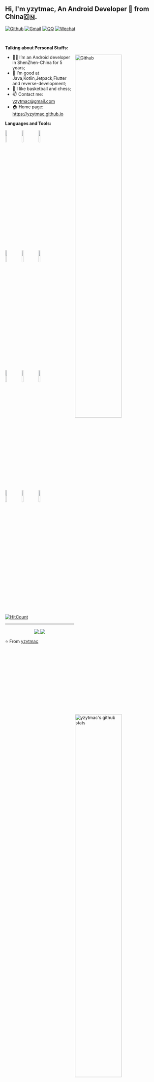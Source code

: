 <!--
**yzytmac/yzytmac** is a ✨ _special_ ✨ repository because its `README.md` (this file) appears on your GitHub profile.

Here are some ideas to get you started:

- 🔭 I’m currently working on ...
- 🌱 I’m currently learning ...
- 👯 I’m looking to collaborate on ...
- 🤔 I’m looking for help with ...
- 💬 Ask me about ...
- 📫 How to reach me: ...
- 😄 Pronouns: ...
- ⚡ Fun fact: ...
-->
<!-- Your title -->
## Hi, I'm yzytmac, An Android Developer 🚀 from China🇨🇳.

<!-- Your badges
You can use the website to generate badges: https://shields.io/
-->

[![Github](https://img.shields.io/badge/-Github-000?style=flat&logo=Github&logoColor=white)](https://github.com/yzytmac)
[![Gmail](https://img.shields.io/badge/-Gmail-c14438?style=flat&logo=Gmail&logoColor=white)](yzytmac@gmail.com)
[![QQ](https://img.shields.io/badge/-QQ-0097ec?style=flat&logo=Tencent%20QQ&logoColor=black)](398564331)
[![Wechat](https://img.shields.io/badge/-WeChat-000?style=flat&logo=WeChat&logoColor=00cf66)](yzytmac)

&nbsp;

<!-- Talking about you -->
**Talking about Personal Stuffs:**

<!-- Any image aligned to the right. Beware the width -->
<img width="55%" align="right" alt="Github" src="https://wiki.jikexueyuan.com/project/wiki-journal-201507-1/images/skill-up-blog_2.png" />

- 👨🏽‍ I’m an Android developer in ShenZhen-China for 5 years;
- 💪  I’m good at Java,Kotlin,Jetpack,Flutter and reverse-development;
- 🏀  I like basketball and chess;
- 📫  Contact me: yzytmac@gmail.com
- 🏠  Home page: https://yzytmac.github.io

**Languages and Tools:** 

<!-- Your github readme stats
You can use this api: https://github.com/anuraghazra/github-readme-stats
-->
<p>
  <a href="https://github.com/yzytmac">
    <img width="55%" align="right" alt="yzytmac's github stats" src="https://github-readme-stats.vercel.app/api?username=yzytmac&show_icons=true&hide_border=true" />
  </a>
  
  <!-- Your languages and tools. Be careful with the alignment. 
  You can use this sites to get logos: https://www.vectorlogo.zone or https://simpleicons.org/
  -->
  <code><img width="10%" src="https://www.vectorlogo.zone/logos/java/java-ar21.svg"></code>
  <code><img width="10%" src="https://www.vectorlogo.zone/logos/kotlinlang/kotlinlang-ar21.svg"></code>
  <code><img width="10%" src="https://www.vectorlogo.zone/logos/android/android-ar21.svg"></code>
  <br />
  <code><img width="10%" src="https://www.vectorlogo.zone/logos/gradle/gradle-ar21.svg"></code>
  <code><img width="10%" src="https://www.vectorlogo.zone/logos/sqlite/sqlite-ar21.svg"></code>
  <code><img width="10%" src="https://www.vectorlogo.zone/logos/docker/docker-ar21.svg"></code>
  <br />
  <code><img width="10%" src="https://www.vectorlogo.zone/logos/git-scm/git-scm-ar21.svg"></code>
  <code><img width="10%" src="https://www.vectorlogo.zone/logos/flutterio/flutterio-ar21.svg"></code>
  <code><img width="10%" src="https://www.vectorlogo.zone/logos/linux/linux-ar21.svg"></code>
  <br />
  <code><img width="10%" src="https://www.vectorlogo.zone/logos/jenkins/jenkins-ar21.svg"></code>
  <code><img width="10%" src="https://www.vectorlogo.zone/logos/gnu_bash/gnu_bash-ar21.svg"></code>
  <code><img width="10%" src="https://www.vectorlogo.zone/logos/apple/apple-ar21.svg"></code>
</p>

<!-- Your hits or visitors
site: http://hits.dwyl.com or https://visitor-badge.glitch.me
Both apis are in trouble due to the number of requests, if you know any other to register visitors, great
-->
<!-- <p align="center">
  <a href="http://hits.dwyl.com/onimur/onimur" target="_blank">
    <img align="center" alt="HitCount" src="http://hits.dwyl.com/yzytmac/yzytmac/YzyAddPicView.svg" />
  </a>
    <img align="center" alt="visitors" src="https://visitor-badge.glitch.me/badge?page_id=onimur.onimur" />
</p> -->
[![HitCount](http://hits.dwyl.com/yzytmac/yzytmac/YzyAddPicView.svg)](http://hits.dwyl.com/yzytmac/yzytmac/YzyAddPicView)


<!-- ## Support me -->
<!-- Your support, if you have it 
I created these images, feel free to use them.
-->
<!-- <p align="center">
  <a href="https://www.patreon.com/onimur" target="_blank">
    <img width="18%" alt="Check my Patreon" src="https://raw.githubusercontent.com/onimur/.github/master/.resources/support-patreon.png"/>
  </a>
  <a href="https://www.paypal.com/cgi-bin/webscr?cmd=_donations&business=YUTBBKXR2XCPJ" target="_blank">
      <img width="18%" alt="Donate with Paypal" src="https://raw.githubusercontent.com/onimur/.github/master/.resources/support-paypal.png"/>
  </a>
  <a href="https://www.buymeacoffee.com/onimur" target="_blank">
      <img width="18%" alt="Buy me a coffee" src="https://raw.githubusercontent.com/onimur/.github/master/.resources/support-buy-coffee.png"/>
  </a>
</p> -->

---

<!-- Its main projects -->
<p align="center">
  <a href="https://github.com/yzytmac/WebRTCAndroid">
    <img align="center" src="https://github-readme-stats.vercel.app/api/pin/?username=yzytmac&repo=WebRTCAndroid" />
  </a>
  <a href="https://github.com/yzytmac/WechatShare">
    <img align="center" src="https://github-readme-stats.vercel.app/api/pin/?username=yzytmac&repo=WechatShare" />
  </a>
</p>

<!-- This readme was created by Murillo Comino - https://github.com/yzytmac -->
⭐️ From [yzytmac](https://github.com/yzytmac)
